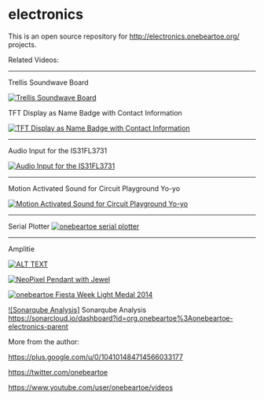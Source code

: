 # electronics
This is an open source repository for http://electronics.onebeartoe.org/ projects.

Related Videos:

<hr>

Trellis Soundwave Board

[![Trellis Soundwave Board](https://img.youtube.com/vi/6KMzugnWnHw/0.jpg)](https://www.youtube.com/watch?v=6KMzugnWnHw)


TFT Display as Name Badge with Contact Information

[![TFT Display as Name Badge with Contact Information](https://img.youtube.com/vi/27rReLsb9Ig/0.jpg)](https://www.youtube.com/watch?v=27rReLsb9Ig)

<hr>

Audio Input for the IS31FL3731

[![Audio Input for the IS31FL3731](https://img.youtube.com/vi/4X1-fkl44NU/0.jpg)](https://www.youtube.com/watch?v=4X1-fkl44NU)


<hr>

Motion Activated Sound for Circuit Playground Yo-yo 

[![Motion Activated Sound for Circuit Playground Yo-yo](https://img.youtube.com/vi/toP5AWXUEt0/0.jpg)](https://www.youtube.com/watch?v=toP5AWXUEt0)

<hr/>

Serial Plotter
[![onebeartoe serial plotter](https://img.youtube.com/vi/DtDyoXgr7aA/0.jpg)](https://www.youtube.com/watch?v=DtDyoXgr7aA)

<hr>

Amplitie

[![ALT TEXT](https://img.youtube.com/vi/gRTPPbYACCI/0.jpg)](https://www.youtube.com/watch?v=gRTPPbYACCI)


[![NeoPixel Pendant with Jewel ](http://img.youtube.com/vi/49TzEfVjwh8/0.jpg)](https://www.youtube.com/watch?v=49TzEfVjwh8 "NeoPixel Pendant with Jewel")

[![onebeartoe Fiesta Week Light Medal 2014](http://img.youtube.com/vi/MYFj6AvEKeU/0.jpg)](https://www.youtube.com/watch?v=MYFj6AvEKeU "onebeartoe Fiesta Week Light Medal 2014")

[![Sonarqube Analysis]](https://sonarcloud.io/dashboard?id=org.onebeartoe%3Aonebeartoe-electronics-parent "Sonarqube Analysis")
Sonarqube Analysis
https://sonarcloud.io/dashboard?id=org.onebeartoe%3Aonebeartoe-electronics-parent

More from the author:

https://plus.google.com/u/0/104101484714566033177

https://twitter.com/onebeartoe

https://www.youtube.com/user/onebeartoe/videos

